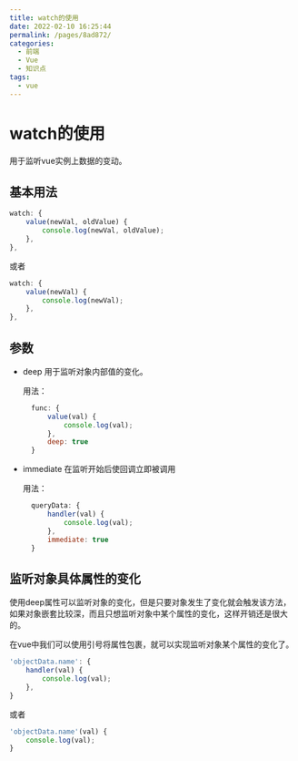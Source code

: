 ```yaml
---
title: watch的使用
date: 2022-02-10 16:25:44
permalink: /pages/8ad872/
categories:
  - 前端
  - Vue
  - 知识点
tags:
  - vue
---
```

# watch的使用
用于监听vue实例上数据的变动。
## 基本用法
```js
watch: {
    value(newVal, oldValue) {
        console.log(newVal, oldValue);
    },
},
```
或者
```js
watch: {
    value(newVal) {
        console.log(newVal);
    },
},
```
## 参数
* deep
  用于监听对象内部值的变化。

  用法：
  ```js
    func: {
        value(val) {
            console.log(val);
        },
        deep: true
    }
  ```
* immediate
  在监听开始后使回调立即被调用
  
  用法：
  ```js
    queryData: {
        handler(val) {
            console.log(val);
        },
        immediate: true
    }
  ```

## 监听对象具体属性的变化
使用deep属性可以监听对象的变化，但是只要对象发生了变化就会触发该方法，如果对象嵌套比较深，而且只想监听对象中某个属性的变化，这样开销还是很大的。

在vue中我们可以使用引号将属性包裹，就可以实现监听对象某个属性的变化了。
```js
'objectData.name': {
    handler(val) {
        console.log(val);
    },
}
```
或者
```js
'objectData.name'(val) {
    console.log(val);
}
```